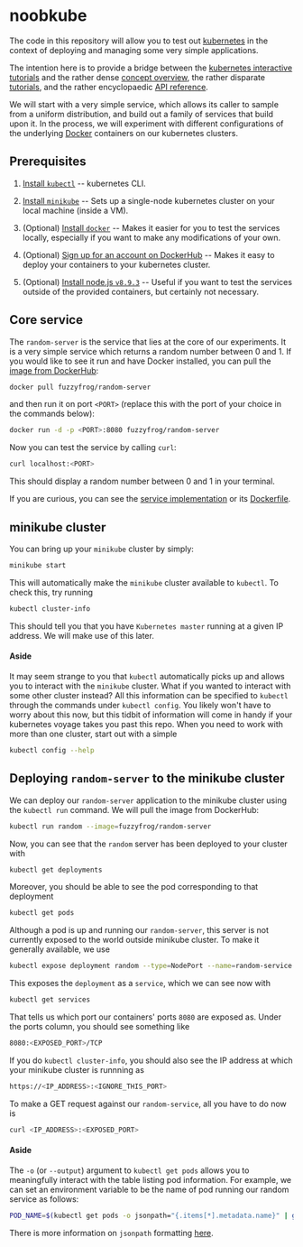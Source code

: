 # noobkube

The code in this repository will allow you to test out
[kubernetes](https://kubernetes.io) in the context of deploying and managing
some very simple applications.

The intention here is to provide a bridge between the [kubernetes interactive
tutorials](https://kubernetes.io/docs/tutorials/kubernetes-basics/) and the
rather dense [concept overview](https://kubernetes.io/docs/concepts/), the
rather disparate [tutorials](https://kubernetes.io/docs/tutorials/), and the
rather encyclopaedic [API reference](https://kubernetes.io/docs/reference/).

We will start with a very simple service, which allows its caller to sample from
a uniform distribution, and build out a family of services that build upon it.
In the process, we will experiment with different configurations of the
underlying [Docker](https://www.docker.com/) containers on our kubernetes
clusters.


## Prerequisites

1. [Install `kubectl`](https://kubernetes.io/docs/tasks/tools/install-kubectl/)
-- kubernetes CLI.

1. [Install `minikube`](https://kubernetes.io/docs/tasks/tools/install-minikube/)
-- Sets up a single-node kubernetes cluster on your local machine (inside a VM).

1. (Optional) [Install `docker`](https://www.docker.com/community-edition) --
Makes it easier for you to test the services locally, especially if you want to
make any modifications of your own.

1. (Optional) [Sign up for an account on DockerHub](https://hub.docker.com/) --
Makes it easy to deploy your containers to your kubernetes cluster.

1. (Optional) [Install node.js `v8.9.3`](https://nodejs.org/en/blog/release/v8.9.3/)
-- Useful if you want to test the services outside of the provided containers,
but certainly not necessary.


## Core service

The `random-server` is the service that lies at the core of our experiments. It
is a very simple service which returns a random number between 0 and 1. If you
would like to see it run and have Docker installed, you can pull the
[image from DockerHub](https://hub.docker.com/r/fuzzyfrog/random-server/):

```bash
docker pull fuzzyfrog/random-server
```

and then run it on port `<PORT>` (replace this with the port of your choice in the
commands below):

```bash
docker run -d -p <PORT>:8080 fuzzyfrog/random-server
```

Now you can test the service by calling `curl`:

```bash
curl localhost:<PORT>
```

This should display a random number between 0 and 1 in your terminal.

If you are curious, you can see the [service implementation](./random-server/index.js)
or its [Dockerfile](./random-server/Dockerfile).


## minikube cluster

You can bring up your `minikube` cluster by
simply:

```bash
minikube start
```

This will automatically make the `minikube` cluster available to `kubectl`. To
check this, try running

```bash
kubectl cluster-info
```

This should tell you that you have `Kubernetes master` running at a given IP
address. We will make use of this later.

#### Aside

It may seem strange to you that `kubectl` automatically picks up and allows you
to interact with the `minikube` cluster. What if you wanted to interact with some
other cluster instead? All this information can be specified to `kubectl` through
the commands under `kubectl config`. You likely won't have to worry about this
now, but this tidbit of information will come in handy if your kubernetes voyage
takes you past this repo. When you need to work with more than one cluster,
start out with a simple

```bash
kubectl config --help
```


## Deploying `random-server` to the minikube cluster

We can deploy our `random-server` application to the minikube cluster using the
`kubectl run` command. We will pull the image from DockerHub:

```bash
kubectl run random --image=fuzzyfrog/random-server
```

Now, you can see that the `random` server has been deployed to your cluster with

```bash
kubectl get deployments
```

Moreover, you should be able to see the pod corresponding to that deployment

```bash
kubectl get pods
```

Although a pod is up and running our `random-server`, this server is not currently
exposed to the world outside minikube cluster. To make it generally available,
we use

```bash
kubectl expose deployment random --type=NodePort --name=random-service --port=8080
```

This exposes the `deployment` as a `service`, which we can see now with

```bash
kubectl get services
```

That tells us which port our containers' ports `8080` are exposed as. Under the
ports column, you should see something like

```bash
8080:<EXPOSED_PORT>/TCP
```

If you do `kubectl cluster-info`, you should also see the IP address at which
your minikube cluster is runnning as

```bash
https://<IP_ADDRESS>:<IGNORE_THIS_PORT>
```

To make a GET request against our `random-service`, all you have to do now is

```bash
curl <IP_ADDRESS>:<EXPOSED_PORT>
```


#### Aside

The `-o` (or `--output`) argument to `kubectl get pods` allows you to
meaningfully interact with the table listing pod information. For example,
we can set an environment variable to be the name of pod running our random
service as follows:

```bash
POD_NAME=$(kubectl get pods -o jsonpath="{.items[*].metadata.name}" | grep "random-")
```

There is more information on `jsonpath` formatting [here](https://kubernetes.io/docs/reference/kubectl/jsonpath/).


